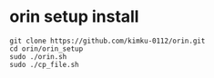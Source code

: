 # orin setup install 
```
git clone https://github.com/kimku-0112/orin.git
cd orin/orin_setup
sudo ./orin.sh
sudo ./cp_file.sh
```

